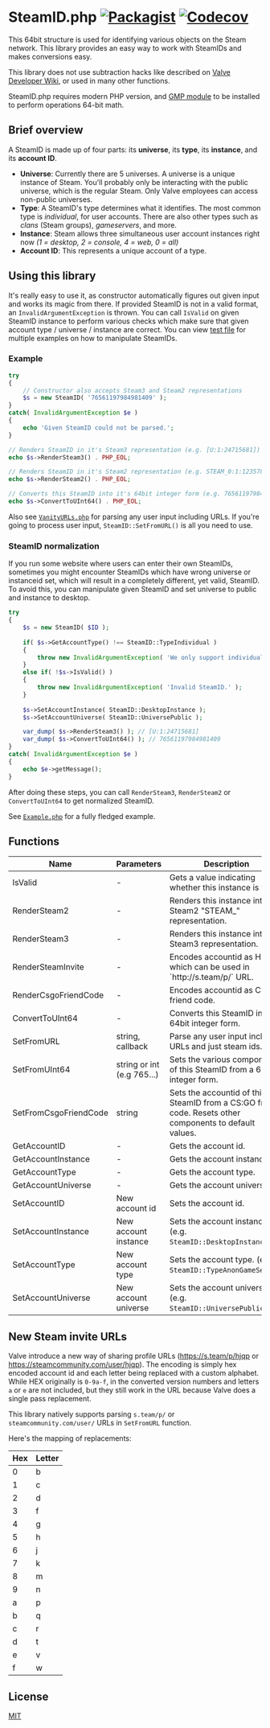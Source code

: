 # SteamID.php [![Packagist](https://img.shields.io/packagist/dt/xpaw/steamid.svg)](https://packagist.org/packages/xpaw/steamid) [![Codecov](https://codecov.io/gh/xPaw/SteamID.php/graph/badge.svg?token=MykhdiNWe2)](https://codecov.io/gh/xPaw/SteamID.php)

This 64bit structure is used for identifying various objects on the Steam 
network. This library provides an easy way to work with SteamIDs and makes 
conversions easy.

This library does not use subtraction hacks like described on 
[Valve Developer Wiki](https://developer.valvesoftware.com/wiki/SteamID), 
or used in many other functions.

SteamID.php requires modern PHP version, and [GMP module](http://php.net/manual/en/book.gmp.php)
to be installed to perform operations 64-bit math.

## Brief overview

A SteamID is made up of four parts: its **universe**, its **type**, its 
**instance**, and its **account ID**.

- **Universe**: Currently there are 5 universes. A universe is a unique 
  instance of Steam. You'll probably only be interacting with the public universe, 
  which is the regular Steam. Only Valve employees can access non-public universes.
- **Type**: A SteamID's type determines what it identifies. The most common type 
  is *individual*, for user accounts. There are also other types such as *clans* 
  (Steam groups), *gameservers*, and more.
- **Instance**: Steam allows three simultaneous user account instances right now 
  *(1 = desktop, 2 = console, 4 = web, 0 = all)*
- **Account ID**: This represents a unique account of a type.

## Using this library

It's really easy to use it, as constructor automatically figures out given input 
and works its magic from there. If provided SteamID is not in a valid format, an 
`InvalidArgumentException` is thrown. You can call `IsValid` on given SteamID 
instance to perform various checks which make sure that given account type / 
universe / instance are correct. You can view [test file](.test.php) for 
multiple examples on how to manipulate SteamIDs.

### Example

```php
try
{
	// Constructor also accepts Steam3 and Steam2 representations
	$s = new SteamID( '76561197984981409' );
}
catch( InvalidArgumentException $e )
{
	echo 'Given SteamID could not be parsed.';
}

// Renders SteamID in it's Steam3 representation (e.g. [U:1:24715681])
echo $s->RenderSteam3() . PHP_EOL;

// Renders SteamID in it's Steam2 representation (e.g. STEAM_0:1:12357840)
echo $s->RenderSteam2() . PHP_EOL;

// Converts this SteamID into it's 64bit integer form (e.g. 76561197984981409)
echo $s->ConvertToUInt64() . PHP_EOL;
```

Also see [`VanityURLs.php`](/VanityURLs.php) for parsing any user input including URLs.
If you're going to process user input, `SteamID::SetFromURL()` is all you need to use.

### SteamID normalization

If you run some website where users can enter their own SteamIDs, sometimes you
might encounter SteamIDs which have wrong universe or instanceid set, which 
will result in a completely different, yet valid, SteamID. To avoid this, you
can manipulate given SteamID and set universe to public and instance to 
desktop.

```php
try
{
	$s = new SteamID( $ID );
	
	if( $s->GetAccountType() !== SteamID::TypeIndividual )
	{
		throw new InvalidArgumentException( 'We only support individual SteamIDs.' );
	}
	else if( !$s->IsValid() )
	{
		throw new InvalidArgumentException( 'Invalid SteamID.' );
	}
	
	$s->SetAccountInstance( SteamID::DesktopInstance );
	$s->SetAccountUniverse( SteamID::UniversePublic );

	var_dump( $s->RenderSteam3() ); // [U:1:24715681]
	var_dump( $s->ConvertToUInt64() ); // 76561197984981409
}
catch( InvalidArgumentException $e )
{
	echo $e->getMessage();
}
```

After doing these steps, you can call `RenderSteam3`, `RenderSteam2` or 
`ConvertToUInt64` to get normalized SteamID.

See [`Example.php`](/Example.php) for a fully fledged example.

## Functions

<table>
	<thead>
		<tr>
			<th>Name</th>
			<th>Parameters</th>
			<th>Description</th>
		</tr>
	</thead>
	<tbody>
		<tr>
			<td>IsValid</td>
			<td>-</td>
			<td>Gets a value indicating whether this instance is valid.</td>
		</tr>
		<tr>
			<td>RenderSteam2</td>
			<td>-</td>
			<td>Renders this instance into it's Steam2 "STEAM_" representation.</td>
		</tr>
		<tr>
			<td>RenderSteam3</td>
			<td>-</td>
			<td>Renders this instance into it's Steam3 representation.</td>
		</tr>
		<tr>
			<td>RenderSteamInvite</td>
			<td>-</td>
			<td>Encodes accountid as HEX which can be used in `http://s.team/p/` URL.</td>
		</tr>
		<tr>
			<td>RenderCsgoFriendCode</td>
			<td>-</td>
			<td>Encodes accountid as CS:GO friend code.</td>
		</tr>
		<tr>
			<td>ConvertToUInt64</td>
			<td>-</td>
			<td>Converts this SteamID into it's 64bit integer form.</td>
		</tr>
		<tr>
			<td>SetFromURL</td>
			<td>string, callback</td>
			<td>Parse any user input including URLs and just steam ids.</td>
		</tr>
		<tr>
			<td>SetFromUInt64</td>
			<td>string or int (e.g 765...)</td>
			<td>Sets the various components of this SteamID from a 64bit integer form.</td>
		</tr>
		<tr>
			<td>SetFromCsgoFriendCode</td>
			<td>string</td>
			<td>Sets the accountid of this SteamID from a CS:GO friend code. Resets other components to default values.</td>
		</tr>
		<tr>
			<td>GetAccountID</td>
			<td>-</td>
			<td>Gets the account id.</td>
		</tr>
		<tr>
			<td>GetAccountInstance</td>
			<td>-</td>
			<td>Gets the account instance.</td>
		</tr>
		<tr>
			<td>GetAccountType</td>
			<td>-</td>
			<td>Gets the account type.</td>
		</tr>
		<tr>
			<td>GetAccountUniverse</td>
			<td>-</td>
			<td>Gets the account universe.</td>
		</tr>
		<tr>
			<td>SetAccountID</td>
			<td>New account id</td>
			<td>Sets the account id.</td>
		</tr>
		<tr>
			<td>SetAccountInstance</td>
			<td>New account instance</td>
			<td>Sets the account instance. (e.g. <code>SteamID::DesktopInstance</code>)</td>
		</tr>
		<tr>
			<td>SetAccountType</td>
			<td>New account type</td>
			<td>Sets the account type. (e.g. <code>SteamID::TypeAnonGameServer</code>)</td>
		</tr>
		<tr>
			<td>SetAccountUniverse</td>
			<td>New account universe</td>
			<td>Sets the account universe. (e.g. <code>SteamID::UniversePublic</code>)</td>
		</tr>
	</tbody>
</table>

## New Steam invite URLs

Valve introduce a new way of sharing profile URLs (https://s.team/p/hjqp or https://steamcommunity.com/user/hjqp). The encoding is simply hex encoded account id and each letter being replaced with a custom alphabet. While HEX originally is `0-9a-f`, in the converted version numbers and letters `a` or `e` are not included, but they still work in the URL because Valve does a single pass replacement.

This library natively supports parsing `s.team/p/` or `steamcommunity.com/user/` URLs in `SetFromURL` function.

Here's the mapping of replacements:

Hex | Letter
--|--
0 | b
1 | c
2 | d
3 | f
4 | g
5 | h
6 | j
7 | k
8 | m
9 | n
a | p
b | q
c | r
d | t
e | v
f | w

## License

[MIT](LICENSE)
